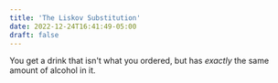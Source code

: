 ```yaml
---
title: 'The Liskov Substitution'
date: 2022-12-24T16:41:49-05:00
draft: false
---
```


You get a drink that isn't what you ordered, but has _exactly_ the same amount of alcohol in it.
